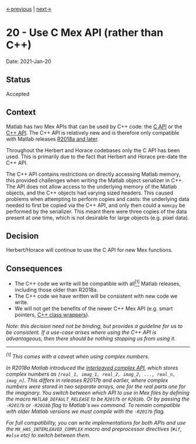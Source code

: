 [<-previous](./0019-update-release-notes-every-pr.md) |
[next->](./0021-errors-and-warnings.md)

# 20 - Use C Mex API (rather than C++)

Date: 2021-Jan-20

## Status

Accepted

## Context

Matlab has two Mex APIs that can be used by C++ code:
the [C API](https://www.mathworks.com/help/matlab/cc-mx-matrix-library.html)
or the
[C++ API](https://www.mathworks.com/help/matlab/cpp-mex-file-applications.html).
The C++ API is relatively new and is therefore only compatible with Matlab releases
[R2018a and later](https://www.mathworks.com/help/matlab/matlab_external/choosing-mex-applications.html#mw_d3e64706-faf9-486f-ab58-1860c63564d8).

Throughout the Herbert and Horace codebases only the C API has been used.
This is primarily due to the fact that Herbert and Horace pre-date the C++ API.

The C++ API contains restrictions on directly accessing Matlab memory,
this provided challenges when writing the Matlab object serializer in C++.
The API does not allow access to the underlying memory of the Matlab objects,
and the C++ objects had varying sized headers.
This caused problems when attempting to perform copies and casts:
the underlying data needed to first be copied via the C++ API,
and only then could a `memcpy` be performed by the serializer.
This meant there were three copies of the data present at one time,
which is not desirable for large objects (e.g. pixel data).

## Decision

Herbert/Horace will continue to use the C API for new Mex functions.

## Consequences

- The C++ code we write will be compatible with all[<sup>[1]</sup>](#ref_1)
  Matlab releases, including those older than R2018a.
- The C++ code we have written will be consistent with new code we write.
- We will not get the benefits of the newer C++ Mex API
  (e.g. smart pointers, [C++ class wrappers](https://www.mathworks.com/help/matlab/matlab-data-array.html?s_tid=CRUX_lftnav)).

_Note: this decision need not be binding,
but provides a guideline for us to be consistent.
If a use-case arises where using the C++ API is advantageous,
then there should be nothing stopping us from using it._

---

_<a name="ref_1">
</a><sup>[1]</sup> This comes with a caveat when using complex numbers._

_In R2018a Matlab introduced the
[interleaved complex API](https://www.mathworks.com/help/matlab/matlab_external/matlab-support-for-interleaved-complex.html),
which stores complex numbers as
`[real_1, imag_1, real_2, imag_2, ..., real_n, imag_n]`.
This differs in releases R2017b and earlier, where complex numbers were stored
in two separate arrays, one for the real parts one for the imaginary.
You switch between which API to use in Mex files by defining the macro
`MATLAB_DEFAULT_RELEASE` to be `R2017b` or `R2018b`.
Or by passing the `-R2017b` or `-R2018b` flag to Matlab's `mex` command.
To remain compatible with older Matlab versions we must compile with the
`-R2017b` flag._

_For full compatibility, you can write implementations for both APIs and
use the `MX_HAS_INTERLEAVED_COMPLEX` macro and preprocessor directives
(`#if`, `#else` etc) to switch between them._
